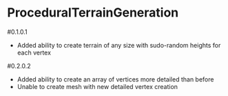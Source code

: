 # ProceduralTerrainGeneration

#0.1.0.1
- Added ability to create terrain of any size with sudo-random heights for each vertex

#0.2.0.2
- Added ability to create an array of vertices more detailed than before
- Unable to create mesh with new detailed vertex creation

